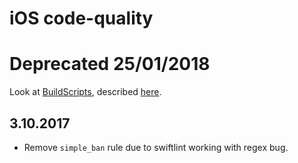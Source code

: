 # iOS code-quality

# Deprecated 25/01/2018

Look at [BuildScripts](https://github.com/TouchInstinct/BuildScripts/tree/master/xcode), described [here](https://github.com/TouchInstinct/Styleguide/blob/master/IOS/Guides/BuildScripts/Build_Scripts_Guide.md).

## 3.10.2017

- Remove `simple_ban` rule due to swiftlint working with regex bug.